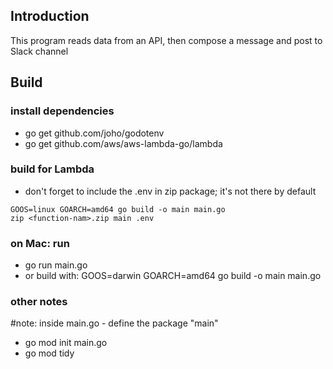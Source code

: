 ## Introduction
This program reads data from an API, then compose a message and post to Slack channel  

## Build
### install dependencies
- go get github.com/joho/godotenv
- go get github.com/aws/aws-lambda-go/lambda  

### build for Lambda 
- don't forget to include the .env in zip package; it's not there by default
```shell
GOOS=linux GOARCH=amd64 go build -o main main.go                                  
zip <function-nam>.zip main .env
```

### on Mac: run 
- go run main.go  
- or build with: GOOS=darwin GOARCH=amd64 go build -o main main.go
  
  
### other notes
#note: inside main.go - define the package "main"
- go mod init main.go
- go mod tidy